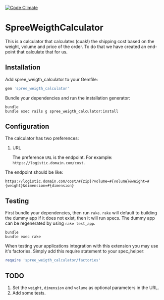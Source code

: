 [![Code Climate](https://codeclimate.com/github/MatayoshiMariano/spree_weigth_calculator/badges/gpa.svg)](https://codeclimate.com/github/MatayoshiMariano/spree_weigth_calculator)

SpreeWeigthCalculator
=====================

This is a calculator that calculates (cuak!) the shipping cost based on the weight, volume and price of the order. To do that we have created an end-point that calculate that for us.

Installation
------------

Add spree_weigth_calculator to your Gemfile:

```ruby
gem 'spree_weigth_calculator'
```

Bundle your dependencies and run the installation generator:

```shell
bundle
bundle exec rails g spree_weigth_calculator:install
```

Configuration
----------
The calculator has two preferences:

1. URL

   The preference `URL` is the endpoint. For example: `https://logistic.domain.com/cost`.

The endpoint should be like:

`https://logistic.domain.com/cost/#{zip}?volume=#{volume}&weight=#{weight}&dimension=#{dimension}`

Testing
-------

First bundle your dependencies, then run `rake`. `rake` will default to building the dummy app if it does not exist, then it will run specs. The dummy app can be regenerated by using `rake test_app`.

```shell
bundle
bundle exec rake
```

When testing your applications integration with this extension you may use it's factories.
Simply add this require statement to your spec_helper:

```ruby
require 'spree_weigth_calculator/factories'
```

TODO
----

1.  Set the `weight`, `dimension` and `volume` as optional parameters in the URL.
2.  Add some tests.
